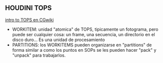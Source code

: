 ## HOUDINI TOPS    

[intro to TOPS en CGwiki](https://www.tokeru.com/cgwiki/HoudiniTops)   

- WORKITEM: unidad "atomica" de TOPS, tipicamente un fotograma, pero puede ser cualquier cosa: un frame, una secuencia, un directorio en el disco duro... Es una unidad de procesamiento    
- PARTITIONS: los WORKITEMS pueden organizarse en "partitions" de forma similar a como los puntos en SOPs se les pueden hacer "pack" y "unpack" para trabajarlos.
